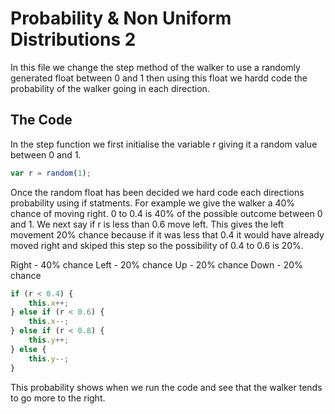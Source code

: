 # Probability & Non Uniform Distributions 2

In this file we change the step method of the walker to use a randomly generated float between 0 and 1 then using this float we hardd code the probability of the walker going in each direction.

## The Code

In the step function we first initialise the variable r giving it a random value between 0 and 1.

```js
var r = random(1);
```

Once the random float has been decided we hard code each directions probability using if statments. For example we give the walker a 40% chance of moving right. 0 to 0.4 is 40% of the possible outcome between 0 and 1. We next say if r is less than 0.6 move left. This gives the left movement 20% chance because if it was less that 0.4 it would have already moved right and skiped this step so the possibility of 0.4 to 0.6 is 20%.

Right - 40% chance
Left - 20% chance
Up - 20% chance
Down - 20% chance

```js
if (r < 0.4) {
	this.x++;
} else if (r < 0.6) {
	this.x--;
} else if (r < 0.8) {
	this.y++;
} else {
	this.y--;
}
``` 

This probability shows when we run the code and see that the walker tends to go more to the right.

